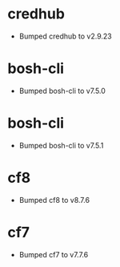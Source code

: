 
# credhub

- Bumped credhub to v2.9.23

# bosh-cli

- Bumped bosh-cli to v7.5.0

# bosh-cli

- Bumped bosh-cli to v7.5.1

# cf8

- Bumped cf8 to v8.7.6

# cf7

- Bumped cf7 to v7.7.6
